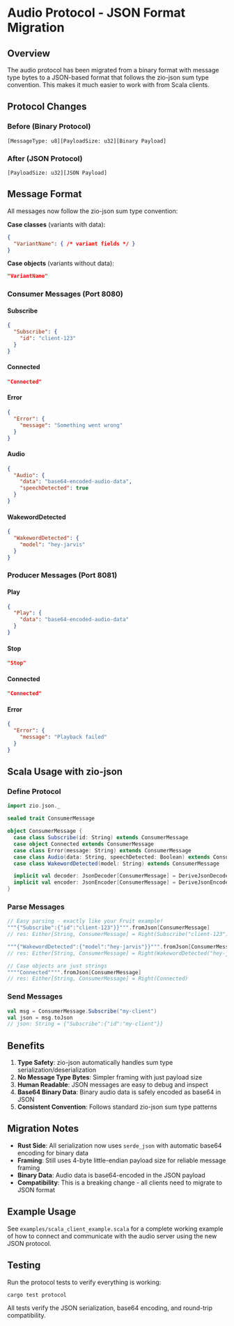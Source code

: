 # Audio Protocol - JSON Format Migration

## Overview

The audio protocol has been migrated from a binary format with message type bytes to a JSON-based format that follows the zio-json sum type convention. This makes it much easier to work with from Scala clients.

## Protocol Changes

### Before (Binary Protocol)
```
[MessageType: u8][PayloadSize: u32][Binary Payload]
```

### After (JSON Protocol)
```
[PayloadSize: u32][JSON Payload]
```

## Message Format

All messages now follow the zio-json sum type convention:

**Case classes** (variants with data):
```json
{
  "VariantName": { /* variant fields */ }
}
```

**Case objects** (variants without data):
```json
"VariantName"
```

### Consumer Messages (Port 8080)

#### Subscribe
```json
{
  "Subscribe": {
    "id": "client-123"
  }
}
```

#### Connected
```json
"Connected"
```

#### Error
```json
{
  "Error": {
    "message": "Something went wrong"
  }
}
```

#### Audio
```json
{
  "Audio": {
    "data": "base64-encoded-audio-data",
    "speechDetected": true
  }
}
```

#### WakewordDetected
```json
{
  "WakewordDetected": {
    "model": "hey-jarvis"
  }
}
```

### Producer Messages (Port 8081)

#### Play
```json
{
  "Play": {
    "data": "base64-encoded-audio-data"
  }
}
```

#### Stop
```json
"Stop"
```

#### Connected
```json
"Connected"
```

#### Error
```json
{
  "Error": {
    "message": "Playback failed"
  }
}
```

## Scala Usage with zio-json

### Define Protocol
```scala
import zio.json._

sealed trait ConsumerMessage

object ConsumerMessage {
  case class Subscribe(id: String) extends ConsumerMessage
  case object Connected extends ConsumerMessage
  case class Error(message: String) extends ConsumerMessage
  case class Audio(data: String, speechDetected: Boolean) extends ConsumerMessage
  case class WakewordDetected(model: String) extends ConsumerMessage

  implicit val decoder: JsonDecoder[ConsumerMessage] = DeriveJsonDecoder.gen[ConsumerMessage]
  implicit val encoder: JsonEncoder[ConsumerMessage] = DeriveJsonEncoder.gen[ConsumerMessage]
}
```

### Parse Messages
```scala
// Easy parsing - exactly like your Fruit example!
"""{"Subscribe":{"id":"client-123"}}""".fromJson[ConsumerMessage]
// res: Either[String, ConsumerMessage] = Right(Subscribe("client-123"))

"""{"WakewordDetected":{"model":"hey-jarvis"}}""".fromJson[ConsumerMessage]  
// res: Either[String, ConsumerMessage] = Right(WakewordDetected("hey-jarvis"))

// Case objects are just strings
""""Connected"""".fromJson[ConsumerMessage]
// res: Either[String, ConsumerMessage] = Right(Connected)
```

### Send Messages
```scala
val msg = ConsumerMessage.Subscribe("my-client")
val json = msg.toJson
// json: String = {"Subscribe":{"id":"my-client"}}
```

## Benefits

1. **Type Safety**: zio-json automatically handles sum type serialization/deserialization
2. **No Message Type Bytes**: Simpler framing with just payload size
3. **Human Readable**: JSON messages are easy to debug and inspect
4. **Base64 Binary Data**: Binary audio data is safely encoded as base64 in JSON
5. **Consistent Convention**: Follows standard zio-json sum type patterns

## Migration Notes

- **Rust Side**: All serialization now uses `serde_json` with automatic base64 encoding for binary data
- **Framing**: Still uses 4-byte little-endian payload size for reliable message framing
- **Binary Data**: Audio data is base64-encoded in the JSON payload
- **Compatibility**: This is a breaking change - all clients need to migrate to JSON format

## Example Usage

See `examples/scala_client_example.scala` for a complete working example of how to connect and communicate with the audio server using the new JSON protocol.

## Testing

Run the protocol tests to verify everything is working:
```bash
cargo test protocol
```

All tests verify the JSON serialization, base64 encoding, and round-trip compatibility. 
